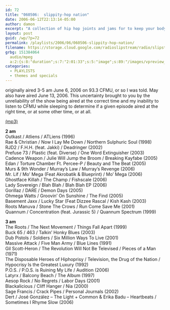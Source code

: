 ```yaml
---
id: 72
title: "060506:  slippity-hop nation"
date: 2006-06-12T22:13:14-05:00
author: damon
excerpt: "A collection of hip hop joints and jams for to keep your body movin'?"
layout: post
guid: /wp/?p=72
permalink: /playlists/2006/06/060506-slippity-hop-nation/
filename: https://storage.cloud.google.com/radioslipstream/radio/slipstream-2006-06-05.mp3
grbg: 151384064
  audio/mpeg
  a:2:{s:8:"duration";s:7:"2:01:33";s:5:"image";s:89:"/images/vpreview_center.png";}
categories:
  - PLAYLISTS
  - themes and specials
---
```


originally aired 3-5 am June 6, 2006 on 93.3 CFMU, or so I was told. May also have aired June 13, 2006. This uncertainty brought to you by the unreliability of the show being aired at the correct time and my inability to listen to CFMU while sleeping to determine if a given episode aired at the right time, or at some other time, or at all.

[(mp3)](https://storage.cloud.google.com/radioslipstream/radio/upload/slipstream-2006-06-05.mp3)

**2 am**  
Outkast / Atliens / ATLiens (1996)  
Rae & Christian / Now I Lay Me Down / Northern Sulphuric Soul (1998)  
RJD2 / F.H.H. (feat. Jakki) / Deadringer (2002)  
Prefuse 73 / Plastic (feat. Diverse) / One Word Extinguisher (2003)  
Cadence Weapon / Julie Will Jump the Broom / Breaking Kayfabe (2005)  
Edan / Torture Chamber Ft. Percee-P / Beauty and The Beat (2005)  
Murs & 9th Wonder / Murray’s Law / Murray’s Revenge (2006)  
Mr. Lif / Mo’ Mega (Feat Akrobatik & Blueprint) / Mo’ Mega (2006)  
Ghostface Killah / The Champ / Fishscale (2006)  
Lady Sovereign / Blah Blah / Blah Blah EP (2006)  
Gorillaz / DARE / Demon Days (2005)  
Ohmega Watts / Groovin’ On Sunshine / The Find (2005)  
Basement Jaxx / Lucky Star (Feat Dizzee Rascal / Kish Kash (2003)  
Roots Manuva / Stone The Crows / Run Come Save Me (2001)  
Quannum / Concentration (feat. Jurassic 5) / Quannum Spectrum (1999)

**3 am**  
The Roots / The Next Movement / Things Fall Apart (1999)  
Buck 65 / 463 / Talkin’ Honky Blues (2003)  
Dub Pistols / Soldiers / Six Million Ways To Live (2001)  
Massive Attack / Five Man Army / Blue Lines (1991)  
Gil Scott-Heron / The Revolution Will Not Be Televised / Pieces of a Man (1971)  
The Disposable Heroes of Hiphoprisy / Television, the Drug of the Nation / Hypocrisy Is the Greatest Luxury (1992)  
P.O.S. / P.O.S. is Ruining My Life / Audition (2006)  
Latyrx / Balcony Beach / The Album (1997)  
Aesop Rock / No Regrets / Labor Days (2001)  
Blackalicious / Cliff Hanger / Nia (2000)  
Sage Francis / Crack Pipes / Personal Journals (2002)  
Dert / José González – The Light + Common & Erika Badu – Heartbeats / Sometimes I Rhyme Slow (2006)
